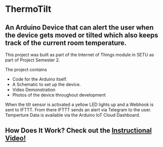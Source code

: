 # ThermoTilt


## An Arduino Device that can alert the user when the device gets moved or tilted which also keeps track of the current room temperature.

This project was built as part of the Internet of Things module in SETU as part of Project Semester 2. 

The project contains

* Code for the Arduino itself.
* A Schematic to set up the device.
* Video Demonstration
* Photos of the device throughout development

When the tilt sensor is activated a yellow LED lights up and a Webhook is sent to IFTTT. From there IFTTT sends an alert via Telegram to the user. Temperture Data is available via the Arduino IoT Cloud Dashboard. 


## How Does It Work? Check out the [Instructional Video!](https://drive.google.com/drive/folders/1-Qks3KnsHJbaacsBhZqqk84DiRUJjArF)